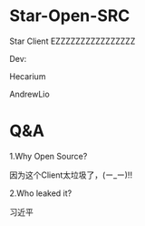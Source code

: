 # Star-Open-SRC
Star Client EZZZZZZZZZZZZZZZZ

Dev:

Hecarium

AndrewLio

# Q&A

1.Why Open Source?

因为这个Client太垃圾了，(ー_ー)!!

2.Who leaked it?

习近平

